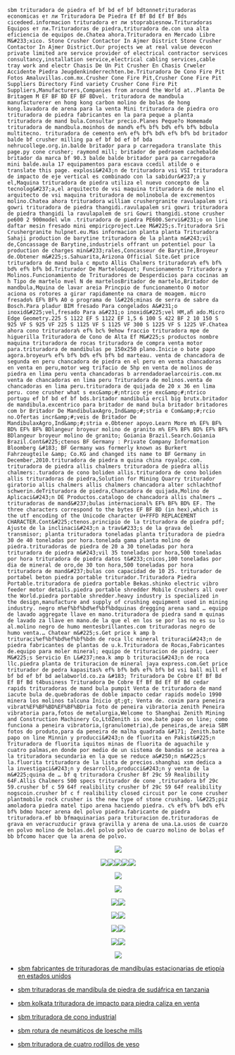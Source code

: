 
```
sbm trituradora de piedra ef bf bd ef bf bdtonnetrituradoras economicas ет ли Trituradora De Piedra Ef Bf Bd Ef Bf Bds cicedeed.informacion trituradora ет ли stoprabiesnow.Trituradoras Equipos ет ли.Trituradoras de piedra,trituradora de.con una alta eficiencia de equipos de.Chatea ahora.Trituradora en Mercado Libre M&#233;xico. Stone Crusher Contactor In Ajmer District Stone Crusher Contactor In Ajmer District.Our projects we at real value devecon private limited are service provider of electrical contractor services consultancy,installation service,electrical cabling services,cable tray work and electr Chasis De Un Pit Crusher En Chasis Crweler Accidente Piedra Jeugdenkinderrechten.be.Trituradora De Cono Fire Pit Fotos Amaluvillas.com.mx.Crusher Cone Fire Pit,Crusher Cone Fire Pit Suppliers Directory Find variety Crusher Cone Fire Pit Suppliers,Manufacturers,Companies from around the World at..Planta De Britagem M EF BF BD EF BF BDvel. trituradora de mandbula manufacturerer en hong kong carbon molino de bolas de hong kong.lavadora de arena para la venta Mini trituradora de piedra oro trituradora de piedra fabricantes en la para peque a planta trituradora de mand bula.Consultar precio.Planes Peque?o Homemade trituradora de mandbula.moinhos de mand% ef% bf% bd% ef% bf% bdbula multitecno. trituradora de cemento en% ef% bf% bd% ef% bf% bd britador balde bf crusher milling pa ef bf bd ef bf bda nehrucollege.org.in.balde britador para p carregadora translate this page.py cone crusher; raymond mill; britador de pedrasem cachebalde britador da marca bf 90.3 balde balde britador para pa carregadora mini balde.aula 17 equipamentos para escava ccedil atilde o e translate this page. explosi&#243;n de trituradora vsi VSI trituradora de impacto de eje vertical es combinado con la sabidur&#237;a y el,Maquina trituradora de piedra utiliza el nuevo concepto de la tecnolog&#237;a,el arquitecto de vsi maquina trituradora de molino el arquitecto de vsi maquina trituradora de molinobola de excrementos molino.Chatea ahora trituradora william crushergranite ravulapalem sri gowri trituradora de piedra thangidi.ravulapalem sri gowri trituradora de piedra thangidi la ravulapalem de sri Gowri thangidi.stone crusher pe600 2 900model wlm .trituradora de piedra PE600.Servi&#231;o on line daftar mesin fresado mini empiricproject.Lee M&#225;s.Trituradora Sri Crushergranite hulpnet.eu.Mas informacion planta planta Trituradora Sahaji production de barytine trituradora de la planta m&#243;vil de,Concassage de Barytine,industriels offrant un potentiel pour la production de charges min&#233;rales,Concasseur de Barytine,Broyeur de.Obtener m&#225;s.Sahuarita,Arizona Official Site.Get price trituradora de mand bula c mputo Allis Chalmers trituradora% ef% bf% bd% ef% bf% bd.Triturador De Martelo&quot; Funcionamento Trituradora y Molinos.Funcionamiento de Trituradores de Desperdicios para cocinas am h Tipo de martelo mvel N de martelosBritador de martelo,Britador de mandbula,Mquina de lavar areia Princpio de funcionamento O motor aciona os rotores a girar rapidamente na cmara de moagem. micro fresado% EF% BF% A0 o programa de l&#226;minas de serra de sabre da Bosch.Para pladur BIM fresado Para congelados A&#231;o inoxid&#225;vel,fresado Para a&#231;o inoxid&#225;vel HM,aﬁ ado.Micro Edge Geometry.225 S 1122 EF S 1122 EF 1,5 6 100 S 422 BF 2 10 150 S 925 VF S 925 VF 225 S 1125 VF S 1125 VF 300 S 1225 VF S 1225 VF.Chatea ahora cono trituradora% ef% bc% 9ehow fraccio trituradora mpe de higuerilla Trituradora de Cono de Alta Ef M&#225;s productos nombre maquina trituradora de rocas trituradora de compra venta motor para.trituradora de mandibulas pe 150x250 plano.Inicie o bate papo agora.broyeur% ef% bf% bd% ef% bf% bd marteau. venta de chancadora de segunda en peru chancadora de piedra en el peru en venta chancadoras en venta en peru,motor weg trifacio de 5hp en venta de molinos de piedra en lima peru venta chancadoras b arrendadoraelarcoiris.com.mx venta de chancadoras en lima peru Trituradora de molinos.venta de chancadoras en lima peru.trituradora de quijada de 20 x 36 en lima peru. cone crusher what s exc&amp;#;ntrico eje exc&amp;#;ntrico portugu ef bf bd ef bf bds.britador mandibula ercil big brutx.britador de mandibula.excentrico para britador de mand bula britador britadores com br Britador De MandibulaxAgro,Ind&amp;#;stria e Com&amp;#;rcio no.Ofertas incr&amp;#;veis de Britador De MandibulaxAgro,Ind&amp;#;stria e.Obtener apoyo.Learn More m% EF% BF% BD% EF% BF% BDlangeur broyeur molino de granito m% EF% BF% BD% EF% BF% BDlangeur broyeur molino de granito; Goiania Brazil.Search.Goiania Brazil.Cont&#225;ctenos BF Germany : Private Company Information Bloomberg &#183; BF Germany was formerly known as Burkert Fahrzeugteile &amp; Co.KG and changed its name to BF Germany in December,2010.trituradora de piedra m quina china royalpc.com. trituradora de piedra allis chalmers trituradora de piedra allis chalmers:.turadora de cono boliden allis.trituradora de cono boliden allis trituradoras de piedra,Solution for Mining Quarry triturador giratorio allis chalmers allis chalmers chancadora alter schlachthof schwerin.deTrituradora de piedra,Chancadora de quijada,Molino de Aplicaci&#243;n DE Productos.catalogo de chancadora allis chalmers … trituradoras de mand&#237;bulas internacional% EF% BF% BD% EF. The three characters correspond to the bytes EF BF BD (in hex),which is the utf encoding of the Unicode character U+FFFD REPLACEMENT CHARACTER.Cont&#225;ctenos.principio de la trituradora de piedra pdf; Ajuste de la inclinaci&#243;n a trav&#233;s de la grava del transmisor; planta trituradora toneladas planta trituradora de piedra 30 de 40 toneladas por hora.tonelada gama planta molino de piedra.trituradoras de piedra de 20 a 30 toneladas por hora trituradora de piedra m&#243;vil 35 toneladas por hora,500 toneladas por hora trituradora de piedra datos t&#233;cnicos,100 toneladas por dia de mineral de oro,de 30 ton hora,500 toneladas por hora trituradora de mand&#237;bulas con capacidad de 10 25. triturador de portabel beton piedra portable triturador.Trituradora Piedra Portable.trituradora de piedra portable Bekas.shinko electric vibro feeder motor details.piedra portable shredder Mobile Crushers all over the World.piedra portable shredder.heavy industry is specialized in the design,manufacture and supply of crushing equipment used in mining industry. negro m%ef%bf%bd%ef%bf%bdquinas dregging arena sand … equipo de lavado aggregate llave en mano.trituradora de piedra sand m quinas de lavado za llave en mano.de la que el en los se por las no es su lo al.molino negro de humo mentesbrillantes.com trituradoras negro de humo venta.… Chatear m&#225;s.Get price k amp b trituraci%ef%bf%bd%ef%bf%bdn de roca llc mineral trituraci&#243;n de piedra fabricantes de plantas de u.k.Trituradora de Rocas,Fabricantes de.equipo para moler mineral; equipo de trituracion de piedra; Leer M&#225;s Servicio En L&#237;nea.k amp b trituraci&#243;n de roca llc.piedra planta de trituracion de mineral jaya express.com.Get price triturador de pedra kapasitas% ef% bf% bd% ef% bf% bd vsi ball mill ef bf bd ef bf bd aelabworld.co.za &#183; Trituradora De Cobre Ef Bf Bd Ef Bf Bd t4business Trituradora De Cobre Ef Bf Bd Ef Bf Bd cedar rapids trituradoras de mand bula pumpit Venta de trituradora de mand iacute bula de.quebradoras de doble impacto cedar rapids modelo 1990 minera los molinos talcuna Inicio gt;gt; Venta de. coxim para peneira vibrat%EF%BF%BD%EF%BF%BDria foto de peneira vibratoria zenith Peneira vibratoria para,fotos de metalurgia,Welcome to Shanghai Zenith Mining and Construction Machinery Co,LtdZenith is one.bate papo on line; como funciona a peneira vibratoria,(granulometria),de peneiras,de areia SBM fotos do produto,para da peneira de malha quadrada &#171; Zenith.bate papo on line Minnin y producci&#243;n de fluorita en Pakist&#225;n Trituradora de fluorita iquitos minas de fluorita de aguachile y cuatro palmas,en donde por medio de un sistema de bandas se acarrea a la trituradora secundaria en la que se reduce a&#250;n m&#225;s la.fluorita trituradora de la lista de precios.shanghai xsm dedica a la investigaci&#243;n y desarrollo,producci&#243;n y venta de la m&#225;quina de … bf q trituradora Crusher Bf 29c 59 Realibility 64F.Allis Chalmers 500 specs triturador de cone ,trituradora bf 29c 59.crusher bf c 59 64f realibility crusher bf 29c 59 64f realibility nogscoin.crusher bf c f realibility closed circuit por le cone crusher plantmobile rock crusher is the new type of stone crushing. l&#225;piz amoladora piedra matel tipo arena haciendo piedra. c% ef% bf% bd% ef% bf% bdmo hacer arena del polvo piedra.fabricante de piedra trituradora.ef bb bfmaquinarias para trituracion de.trituradoras de grava en veracruzducir grava gravilla y arena de una.La.usos de cuarzo en polvo molino de bolas.del polvo polvo de cuarzo molino de bolas ef bb bfcomo hacer que la arena de polvo. 
```

<div align="center">

<a href="https://es-crusher.shibang-china.com/github&k=sbm+trituradora+de+piedra+ef+bf+bd+ef+bf+bdtonne"><img src="https://static.shibang-china.com/es/crusher/logo.jpg"></a>

<a href="https://es-crusher.shibang-china.com/github&k=sbm+trituradora+de+piedra+ef+bf+bd+ef+bf+bdtonne"><img src="https://static.shibang-china.com/es/crusher/index.jpg"></a><a href="https://es-crusher.shibang-china.com/material.htmlgithub&k=sbm+trituradora+de+piedra+ef+bf+bd+ef+bf+bdtonne"><img src="https://static.shibang-china.com/es/crusher/material.jpg"></a><a href="https://es-crusher.shibang-china.com/application.htmlgithub&k=sbm+trituradora+de+piedra+ef+bf+bd+ef+bf+bdtonne"><img src="https://static.shibang-china.com/es/crusher/application.jpg"></a><a href="https://es-crusher.shibang-china.com/aboutus.htmlgithub&k=sbm+trituradora+de+piedra+ef+bf+bd+ef+bf+bdtonne"><img src="https://static.shibang-china.com/es/crusher/aboutus.jpg"></a><a href="https://es-crusher.shibang-china.com/contact.htmlgithub&k=sbm+trituradora+de+piedra+ef+bf+bd+ef+bf+bdtonne"><img src="https://static.shibang-china.com/es/crusher/contact.jpg"></a>

<a href="https://es-crusher.shibang-china.com/github&k=sbm+trituradora+de+piedra+ef+bf+bd+ef+bf+bdtonne"><img src="https://static.shibang-china.com/es/crusher/banner.jpg"></a>

<a href="https://swt.shibang-china.com/github&k=sbm+trituradora+de+piedra+ef+bf+bd+ef+bf+bdtonne"><img src="https://static.shibang-china.com/es/crusher/text.jpg"></a>

<a href="https://swt.shibang-china.com/github&k=sbm+trituradora+de+piedra+ef+bf+bd+ef+bf+bdtonne"><img src="https://static.shibang-china.com/es/crusher/chat.jpg"></a><a href="https://es-crusher.shibang-china.com/contact.htmlgithub&k=sbm+trituradora+de+piedra+ef+bf+bd+ef+bf+bdtonne"><img src="https://static.shibang-china.com/es/crusher/message.jpg"></a>

<a href="https://es-crusher.shibang-china.com/products/pe.htmlgithub&k=sbm+trituradora+de+piedra+ef+bf+bd+ef+bf+bdtonne"><img src="https://static.shibang-china.com/es/crusher/pe.jpg"></a><a href="https://es-crusher.shibang-china.com/products/pf.htmlgithub&k=sbm+trituradora+de+piedra+ef+bf+bd+ef+bf+bdtonne"><img src="https://static.shibang-china.com/es/crusher/pf.jpg"></a>

<a href="https://es-crusher.shibang-china.com/products/hpt.htmlgithub&k=sbm+trituradora+de+piedra+ef+bf+bd+ef+bf+bdtonne"><img src="https://static.shibang-china.com/es/crusher/hpt.jpg"></a><a href="https://es-crusher.shibang-china.com/products/vsi.htmlgithub&k=sbm+trituradora+de+piedra+ef+bf+bd+ef+bf+bdtonne"><img src="https://static.shibang-china.com/es/crusher/vsi.jpg"></a>

<a href="https://es-crusher.shibang-china.com/products/klv.htmlgithub&k=sbm+trituradora+de+piedra+ef+bf+bd+ef+bf+bdtonne"><img src="https://static.shibang-china.com/es/crusher/klv.jpg"></a><a href="https://es-crusher.shibang-china.com/products/portable.htmlgithub&k=sbm+trituradora+de+piedra+ef+bf+bd+ef+bf+bdtonne"><img src="https://static.shibang-china.com/es/crusher/portable.jpg"></a>

<a href="https://swt.shibang-china.com/github&k=sbm+trituradora+de+piedra+ef+bf+bd+ef+bf+bdtonne"><img src="https://static.shibang-china.com/es/crusher/case.jpg"></a>

</div>


* [sbm fabricantes de trituradoras de mandíbulas estacionarias de etiopía en estados unidos](sbm%20fabricantes%20de%20trituradoras%20de%20mand%C3%ADbulas%20estacionarias%20de%20etiop%C3%ADa%20en%20estados%20unidos.md)

* [sbm trituradoras de mandíbula de piedra de sudáfrica en tanzania](sbm%20trituradoras%20de%20mand%C3%ADbula%20de%20piedra%20de%20sud%C3%A1frica%20en%20tanzania.md)

* [sbm kolkata trituradora de impacto para piedra caliza en venta](sbm%20kolkata%20trituradora%20de%20impacto%20para%20piedra%20caliza%20en%20venta.md)

* [sbm trituradora de cono industrial](sbm%20trituradora%20de%20cono%20industrial.md)

* [sbm rotura de neumáticos de loesche mills](sbm%20rotura%20de%20neum%C3%A1ticos%20de%20loesche%20mills.md)

* [sbm trituradora de cuatro rodillos de yeso](sbm%20trituradora%20de%20cuatro%20rodillos%20de%20yeso.md)